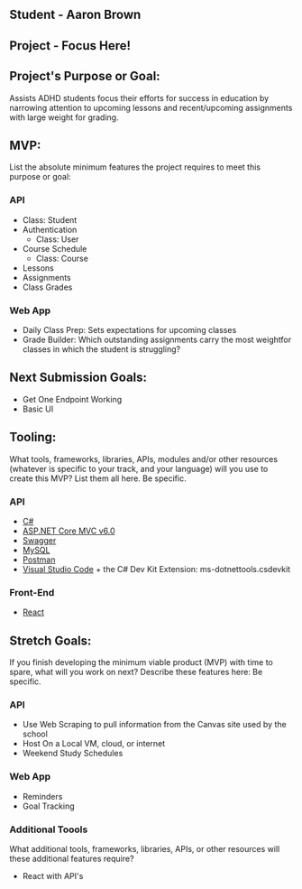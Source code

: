## Student - Aaron Brown

## Project - Focus Here!

## Project's Purpose or Goal: 
Assists ADHD students focus their efforts for success in education by narrowing attention to upcoming lessons and recent/upcoming assignments with large weight for grading. 

## MVP:  
List the absolute minimum features the project requires to meet this purpose or goal:
### API
- Class: Student
- Authentication
  - Class: User
- Course Schedule
  - Class: Course
- Lessons
- Assignments
- Class Grades
### Web App
- Daily Class Prep:  Sets expectations for upcoming classes
- Grade Builder:  Which outstanding assignments carry the most weightfor classes in which the student is struggling?

## Next Submission Goals:
- Get One Endpoint Working
- Basic UI


## Tooling: 
What tools, frameworks, libraries, APIs, modules and/or other resources (whatever is specific to your track, and your language) will you use to create this MVP? List them all here. Be specific.
### API
* [C#](https://learn.microsoft.com/en-us/dotnet/csharp/)
* [ASP.NET Core MVC v6.0](https://learn.microsoft.com/en-us/aspnet/core/introduction-to-aspnet-core?view=aspnetcore-6.0)
* [Swagger](https://learn.microsoft.com/en-us/aspnet/core/tutorials/web-api-help-pages-using-swagger?view=aspnetcore-6.0)
* [MySQL](https://www.mysql.com/downloads/)
* [Postman](https://www.postman.com/)
* [Visual Studio Code](https://code.visualstudio.com/download) + the C# Dev Kit Extension: ms-dotnettools.csdevkit
### Front-End
* [React](https://react.dev/)


## Stretch Goals:
If you finish developing the minimum viable product (MVP) with time to spare, what will you work on next? Describe these features here: Be specific.

### API
- Use Web Scraping to pull information from the Canvas site used by the school
- Host On a Local VM, cloud, or internet
- Weekend Study Schedules

### Web App
- Reminders
- Goal Tracking

### Additional Toools
What additional tools, frameworks, libraries, APIs, or other resources will these additional features require?
- React with API's

